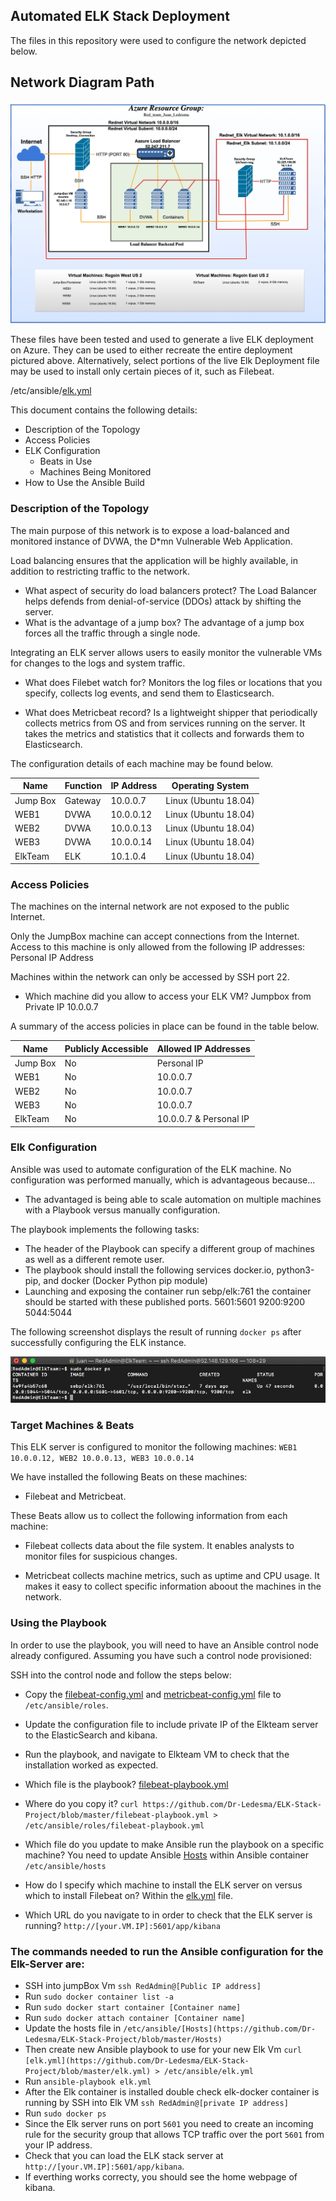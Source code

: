 ## Automated ELK Stack Deployment

The files in this repository were used to configure the network depicted below.

## Network Diagram Path
![](Network_diagram.jpg)

These files have been tested and used to generate a live ELK deployment on Azure. They can be used to either recreate the entire deployment pictured above. Alternatively, select portions of the live Elk Deployment file may be used to install only certain pieces of it, such as Filebeat.

/etc/ansible/[elk.yml](https://github.com/Dr-Ledesma/ELK-Stack-Project/blob/master/elk.yml)


This document contains the following details:
- Description of the Topology
- Access Policies
- ELK Configuration
  - Beats in Use
  - Machines Being Monitored
- How to Use the Ansible Build


### Description of the Topology

The main purpose of this network is to expose a load-balanced and monitored instance of DVWA, the D*mn Vulnerable Web Application.

Load balancing ensures that the application will be highly available, in addition to restricting traffic to the network.
-  What aspect of security do load balancers protect? The Load Balancer helps defends from denial-of-service (DDOs) attack by shifting the server.  
- What is the advantage of a jump box? The advantage of a jump box forces all the traffic through a single node.

Integrating an ELK server allows users to easily monitor the vulnerable VMs for changes to the logs and system traffic.

- What does Filebet watch for? Monitors the log files or locations that you specify, collects log events, and send them to Elasticsearch.

- What does Metricbeat record? Is a lightweight shipper that periodically collects metrics from OS and from services running on the server. It takes the metrics and statistics that it collects and forwards them to Elasticsearch.

The configuration details of each machine may be found below.


| Name     | Function | IP Address | Operating System    |
|----------|----------|------------|---------------------|
| Jump Box | Gateway  | 10.0.0.7   | Linux (Ubuntu 18.04)|
| WEB1     | DVWA     | 10.0.0.12  | Linux (Ubuntu 18.04)|
| WEB2     | DVWA     | 10.0.0.13  | Linux (Ubuntu 18.04)|
| WEB3     | DVWA     | 10.0.0.14  | Linux (Ubuntu 18.04)|
| ElkTeam  | ELK      | 10.1.0.4   | Linux (Ubuntu 18.04)|

### Access Policies

The machines on the internal network are not exposed to the public Internet. 

Only the JumpBox machine can accept connections from the Internet. Access to this machine is only allowed from the following IP addresses: Personal IP Address

Machines within the network can only be accessed by SSH port 22.

- Which machine did you allow to access your ELK VM? Jumpbox from Private IP 10.0.0.7 

A summary of the access policies in place can be found in the table below.

| Name     | Publicly Accessible | Allowed IP Addresses  |
|----------|---------------------|-----------------------|
| Jump Box | No                  | Personal IP           |
| WEB1     | No                  | 10.0.0.7              |
| WEB2     | No                  | 10.0.0.7              |
| WEB3     | No                  | 10.0.0.7              |
| ElkTeam  | No                  | 10.0.0.7 & Personal IP|

### Elk Configuration

Ansible was used to automate configuration of the ELK machine. No configuration was performed manually, which is advantageous because...

- The advantaged is being able to scale automation on multiple machines with a Playbook versus manually configuration.

The playbook implements the following tasks:
- The header of the Playbook can specify a different group of machines as well as a different remote user.
- The playbook should install the following services docker.io, python3-pip, and docker (Docker Python pip module)
- Launching and exposing the container run sebp/elk:761 the container should be started with these published ports.
5601:5601
9200:9200
5044:5044

The following screenshot displays the result of running `docker ps` after successfully configuring the ELK instance.

![](Elkteam_Docker_ps.png)

### Target Machines & Beats
This ELK server is configured to monitor the following machines:
`WEB1 10.0.0.12, WEB2 10.0.0.13, WEB3 10.0.0.14`

We have installed the following Beats on these machines:
- Filebeat and Metricbeat.

These Beats allow us to collect the following information from each machine:
- Filebeat collects data about the file system. It enables analysts to monitor files for suspicious changes.

- Metricbeat collects machine metrics, such as uptime and CPU usage. It makes it easy to collect specific information aboout the machines in the network.

### Using the Playbook
In order to use the playbook, you will need to have an Ansible control node already configured. Assuming you have such a control node provisioned: 

SSH into the control node and follow the steps below:
- Copy the [filebeat-config.yml](https://github.com/Dr-Ledesma/ELK-Stack-Project/new/master) and [metricbeat-config.yml](https://github.com/Dr-Ledesma/ELK-Stack-Project/blob/master/metricbeat-config.yml) file to `/etc/ansible/roles`.
- Update the configuration file to include private IP of the Elkteam server to the ElasticSearch and kibana.
- Run the playbook, and navigate to Elkteam VM to check that the installation worked as expected.


- Which file is the playbook? [filebeat-playbook.yml](https://github.com/Dr-Ledesma/ELK-Stack-Project/blob/master/filebeat-playbook.yml) 
- Where do you copy it? `curl https://github.com/Dr-Ledesma/ELK-Stack-Project/blob/master/filebeat-playbook.yml > /etc/ansible/roles/filebeat-playbook.yml`
- Which file do you update to make Ansible run the playbook on a specific machine? You need to update Ansible [Hosts](https://github.com/Dr-Ledesma/ELK-Stack-Project/blob/master/Hosts) within Ansible container `/etc/ansible/hosts` 
- How do I specify which machine to install the ELK server on versus which to install Filebeat on? Within the [elk.yml](https://github.com/Dr-Ledesma/ELK-Stack-Project/blob/master/elk.yml) file.
- Which URL do you navigate to in order to check that the ELK server is running? 
`http://[your.VM.IP]:5601/app/kibana`

### The commands needed to run the Ansible configuration for the Elk-Server are:

- SSH into jumpBox Vm `ssh RedAdmin@[Public IP address]`
- Run `sudo docker container list -a`
- Run `sudo docker start container [Container name]`
- Run `sudo docker attach container [Container name]`
- Update the hosts file in `/etc/ansible/[Hosts](https://github.com/Dr-Ledesma/ELK-Stack-Project/blob/master/Hosts)`
- Then create new Ansible playbook to use for your new Elk Vm `curl [elk.yml](https://github.com/Dr-Ledesma/ELK-Stack-Project/blob/master/elk.yml) > /etc/ansible/elk.yml`
- Run `ansible-playbook elk.yml`
- After the Elk container is installed double check elk-docker container is running by SSH into Elk VM `ssh RedAdmin@[private IP address]`
- Run `sudo docker ps`
- Since the Elk server runs on port `5601` you need to create an incoming rule for the security group that allows TCP traffic over the port `5601` from your IP address.
- Check that you can load the ELK stack server at `http://[your.VM.IP]:5601/app/kibana`.
- If everthing works correcty, you should see the home webpage of kibana.

